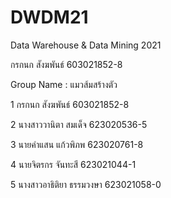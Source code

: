 # DWDM21
Data Warehouse &amp; Data Mining 2021

กรกนก สังฆพันธ์ 603021852-8

Group Name : แมวส้มสร้างตัว

1 กรกนก สังฆพันธ์ 603021852-8

2 นางสาววานิตา สมเด็จ 623020536-5	

3 นายคำแสน แก้วพิภพ 623020761-8

4 นายจิตรกร จันทะสี 623021044-1

5 นางสาวอาธิติยา ธรรมวงษา 623021058-0
